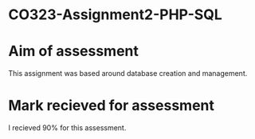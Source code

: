 # CO323-Assignment2-PHP-SQL

<h1> Aim of assessment </h1>
This assignment was based around database creation and management. 

<h1> Mark recieved for assessment </h1>
I recieved 90% for this assessment.
